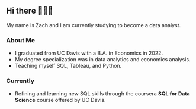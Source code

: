 ## Hi there 🙋🏼‍♂️

My name is Zach and I am currently studying to become a data analyst.

### About Me
- I graduated from UC Davis with a B.A. in Economics in 2022.
- My degree specialization was in data analytics and economics analysis.
- Teaching myself SQL, Tableau, and Python.

### Currently
- Refining and learning new SQL skills through the coursera <b>SQL for Data Science</b> course offered by UC Davis.
